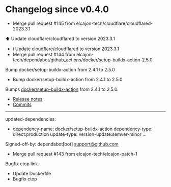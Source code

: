 # Changelog since v0.4.0
- Merge pull request #145 from elcajon-tech/cloudflare/cloudflared-2023.3.1

⬆️ Update cloudflare/cloudflared to version 2023.3.1 
- ℹ️ Update cloudflare/cloudflared to version 2023.3.1 
- Merge pull request #144 from elcajon-tech/dependabot/github_actions/docker/setup-buildx-action-2.5.0

Bump docker/setup-buildx-action from 2.4.1 to 2.5.0 
- Bump docker/setup-buildx-action from 2.4.1 to 2.5.0

Bumps [docker/setup-buildx-action](https://github.com/docker/setup-buildx-action) from 2.4.1 to 2.5.0.
- [Release notes](https://github.com/docker/setup-buildx-action/releases)
- [Commits](https://github.com/docker/setup-buildx-action/compare/v2.4.1...v2.5.0)

---
updated-dependencies:
- dependency-name: docker/setup-buildx-action
  dependency-type: direct:production
  update-type: version-update:semver-minor
...

Signed-off-by: dependabot[bot] <support@github.com> 
- Merge pull request #143 from elcajon-tech/elcajon-patch-1

Bugfix ctop link 
- Update Dockerfile 
- Bugfix ctop 

